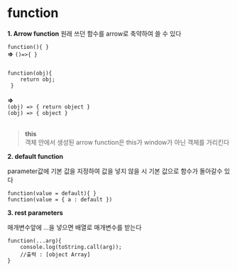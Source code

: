 # function

**1. Arrow function**
원래 쓰던 함수를  arrow로 축약하여 쓸 수 있다

``` function(){ } ```<br>
 **=>** ``` ()=>{ } ```

<code>
function(obj){
    return obj;
 }
</code><br>
<b> => </b><br>
<code>(obj) => { return object }</code><br>
<code>(obj) => { object }</code>
<br><br>

> **this**  
객체 안에서 생성된 arrow function은 this가 window가 아닌 객체를 가리킨다


**2. default function**

parameter값에 기본 값을 지정하여 값을 넣지 않을 시 기본 값으로 함수가 돌아갈수 있다

``` function(value = default){ } ``` <br>
``` function(value = { a : default }) ```

**3. rest parameters**

매개변수앞에 ...을 넣으면 배열로 매개변수를 받는다

```
function(...arg){
    console.log(toString.call(arg));
    //출력 : [object Array]
}
```


